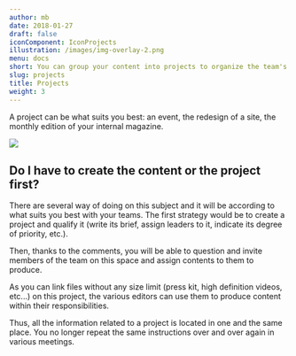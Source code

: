 ```yaml
---
author: mb
date: 2018-01-27
draft: false
iconComponent: IconProjects
illustration: /images/img-overlay-2.png
menu: docs
short: You can group your content into projects to organize the team's work.
slug: projects
title: Projects
weight: 3
---
```


A project can be what suits you best: an event, the redesign of a site, the monthly edition of your internal magazine.

<img src="/img/features/projects.png">

## Do I have to create the content or the project first?

There are several way of doing on this subject and it will be according to what suits you best with your teams. The first strategy would be to create a project and qualify it (write its brief, assign leaders to it, indicate its degree of priority, etc.).

Then, thanks to the comments, you will be able to question and invite members of the team on this space and assign contents to them to produce.

As you can link files without any size limit (press kit, high definition videos, etc...) on this project, the various editors can use them to produce content within their responsibilities.

Thus, all the information related to a project is located in one and the same place. You no longer repeat the same instructions over and over again in various meetings.
